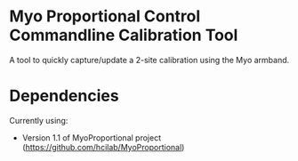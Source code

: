 # Myo Proportional Control Commandline Calibration Tool

A tool to quickly capture/update a 2-site calibration using the Myo armband.

# Dependencies

Currently using:

- Version 1.1 of MyoProportional project (https://github.com/hcilab/MyoProportional)
